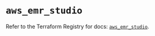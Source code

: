 # `aws_emr_studio`

Refer to the Terraform Registry for docs: [`aws_emr_studio`](https://registry.terraform.io/providers/hashicorp/aws/6.5.0/docs/resources/emr_studio).
